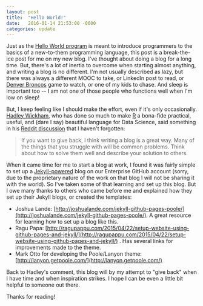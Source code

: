 ```yaml
---
layout: post
title:  "Hello World!"
date:   2016-01-14 21:53:00 -0600
categories: update
---
```


Just as the [Hello World program](https://en.wikipedia.org/wiki/%22Hello,_World!%22_program) is meant to introduce programmers to the basics of a new-to-them programming language, this post is a break-the-ice post for me on my new blog.  I've thought about doing a blog for a long time. But, there's a lot of inertia to overcome when starting almost anything, and writing a blog is no different. I'm not usually described as lazy, but there was always a different MOOC to take, or LinkedIn post to read, or [Denver Broncos](http://www.denverbroncos.com/) game to watch, or one of my kids to chase. And sleep is important too -- I am not one of those people who functions well when I'm low on sleep!

But, I keep feeling like I should make the effort, even if it's only occasionally.  [Hadley Wickham](http://had.co.nz/), who has done so much to make [R](https://www.r-project.org/) a bona-fide practical, useful, and (dare I say) beautiful language for Data Science, said something in his [Reddit discussion](
https://www.reddit.com/r/dataisbeautiful/comments/3mp9r7/im_hadley_wickham_chief_scientist_at_rstudio_and/cvhl63u) that I haven't forgotten:

>  If you want to give back, I think writing a blog is a great way. Many of the things that you struggle with will be common problems. Think about how to solve them well and describe your solution to others. 

When it came time for me to start a blog at work, I found it was fairly simple to set up a [Jekyll-powered](http://jekyllrb.com/) blog on our Enterprise GitHub account (sorry, due to the proprietary nature of the work on that blog I will not be sharing it with the world).  So I've taken some of that learning and set up this blog.  But I owe many thanks to others who came before me and explained how they set up their Jekyll blogs, or created the templates:

  * Joshua Lande: [http://joshualande.com/jekyll-github-pages-poole/](http://joshualande.com/jekyll-github-pages-poole/).  A great resource for learning how to set up a blog like this.
  * Ragu Papa: [http://ragupappu.com/2015/04/22/setup-website-using-github-pages-and-jekyll/](http://ragupappu.com/2015/04/22/setup-website-using-github-pages-and-jekyll/) . Has several links for improvements made to the theme.
  * Mark Otto for developing the Poole/Lanyon theme: [http://lanyon.getpoole.com/](http://lanyon.getpoole.com/)

Back to Hadley's comment, this blog will by my attempt to "give back" when I have time and when inspiration strikes. I hope I can be even a little bit helpful to someone out there.  

Thanks for reading!

